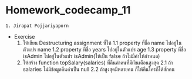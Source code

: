 # Homework_codecamp_11
    1. Jirapat Pojjariyaporn
- Exercise
    1. ให้เขียน Destructuring assignment ที่ให้ 
        1.1 property ที่ชื่อ name ไปอยู่ในตัวแปร name
        1.2 property ที่ชื่อ years ไปอยู่ในตัวแปร age
        1.3 property ที่ชื่อ isAdmin ไปอยู่ในตัวแปร isAdmin(ให้เป็น false ถ้าไม่มีค่าให้กำหนด)
    2. ให้สร้าง function topSalary(salaries) ที่คืนค่าคนที่มีเงินเดือนสูงสุด
        2.1 ถ้า salaries ไม่มีข้อมูลคืนค่าเป็น null
        2.2 ถ้าสูงสุดมีหลายคน ก็ให้คืนใครก็ได้สักคน